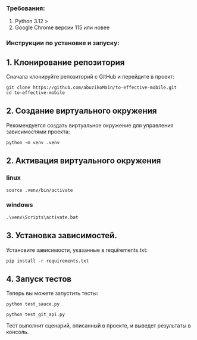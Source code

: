 ### Требования:

1. Python 3.12 > 
2. Google Chrome версии 115 или новее

### Инструкции по установке и запуску:

## 1. Клонирование репозитория
Сначала клонируйте репозиторий с GitHub и перейдите в проект:
  ```
  git clone https://github.com/abuzikoMain/to-effective-mobile.git
  cd to-effective-mobile
  ```

## 2. Создание виртуального окружения
Рекомендуется создать виртуальное окружение для управления зависимостями проекта:
  ```
  python -m venv .venv
  ```

## 2. Активация виртуального окружения
### linux
  ```
  source .venv/bin/activate
  ```
### windows
  ```
  .\venv\Scripts\activate.bat
  ```

## 3. Установка зависимостей.
Установите зависимости, указанные в requirements.txt:
  ```
  pip install -r requirements.txt
  ```
## 4. Запуск тестов
Теперь вы можете запустить тесты:
```
python test_sauce.py
```
```
python test_git_api.py
```
  

Тест выполнит сценарий, описанный в проекте, и выведет результаты в консоль.

